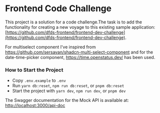 # Frontend Code Challenge

This project is a solution for a code challenge.The task is to add the functionality for creating a new voyage to this existing sample application:[https://github.com/dfds-frontend/frontend-dev-challenge](https://github.com/dfds-frontend/frontend-dev-challenge).

For multiselect component I've inspired from https://github.com/sersavan/shadcn-multi-select-component and for the date-time-picker component, https://time.openstatus.dev/ has been used.

### How to Start the Project

- Copy `.env.example` to `.env`
- Run `yarn db:reset`, `npm run db:reset`, or `pnpm db:reset`
- Start the project with `yarn dev`, `npm run dev`, or `pnpm dev`

The Swagger documentation for the Mock API is available at:
[http://localhost:3000/api-doc](http://localhost:3000/api-doc)
